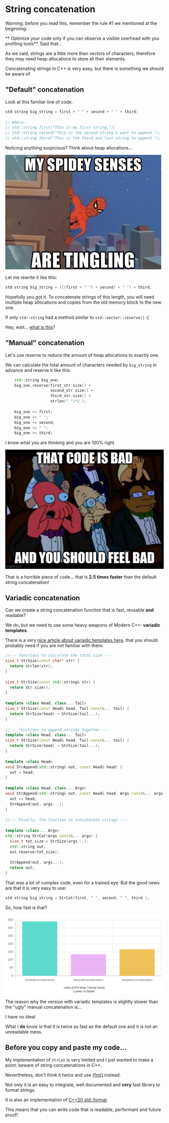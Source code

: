 # String concatenation

Warning: before you read this, remember the rule #1 we mentioned at the beginning.

** Optimize your code only if you can observe a visible overhead 
with you profiling tools**. Said that...

As we said, strings are a little more than vectors of characters, therefore
they may need heap allocations to store all their elements.

Concatenating strings in C++ is very easy, but there is something we should
be aware of.

## "Default" concatenation

Look at this familiar line of code. 

```C++
std:string big_string = first + " " + second + " " + third;

// Where...
// std::string first("This is my first string.");
// std::string second("This is the second string I want to append.");
// std::string third("This is the third and last string to append."); 
```

Noticing anything suspicious? Think about heap allocations...

![](img/spider_senses.png)

Let me rewrite it like this:

```C++
std:string big_string = (((first + " ") + second) + " ") + third;
```

Hopefully you got it. To concatenate strings of this length, you will 
need multiple heap allocations and copies from the old memory block to the new one.

If only `std::string` had a method similar to `std::vector::reserve()` :(

Hey, wait... [what is this](https://en.cppreference.com/w/cpp/string/basic_string/reserve)?


## "Manual" concatenation

Let's use reserve to reduce the amount of heap allocations to exactly one.

We can calculate the total amount of characters needed by `big_string` in
advance and reserve it like this:

```C++
    std::string big_one;
    big_one.reserve(first_str.size() + 
                    second_str.size() + 
                    third_str.size() + 
                    strlen(" ")*2 );

    big_one += first;
    big_one += " ";
    big_one += second;
    big_one += " ";
    big_one += third;
```

I know what you are thinking and you are 100% right.

![](img/feel_bad.jpg)

That is a horrible piece of code... that is **2.5 times faster** than the 
default string concatenation!

## Variadic concatenation

Can we create a string concatenation function that is fast, reusable **and** 
readable?

We do, but we need to use some heavy weapons of Modern C++: **variadic templates**.

There is a very [nice article about variadic templates here](https://arne-mertz.de/2016/11/more-variadic-templates/),
that you should probably need if you are not familiar with them.


```C++
//--- functions to calculate the total size ---
size_t StrSize(const char* str) {
  return strlen(str);
}

size_t StrSize(const std::string& str) {
  return str.size();
}

template <class Head, class... Tail>
size_t StrSize(const Head& head, Tail const&... tail) {
  return StrSize(head) + StrSize(tail...);
}

//--- functions to append strings together ---
template <class Head, class... Tail>
size_t StrSize(const Head& head, Tail const&... tail) {
  return StrSize(head) + StrSize(tail...);
}

template <class Head>
void StrAppend(std::string& out, const Head& head) {
  out = head;
}

template <class Head, class... Args>
void StrAppend(std::string& out, const Head& head, Args const&... args) {
  out += head;
  StrAppend(out, args...);
}

//--- Finally, the function to concatenate strings ---

template <class... Args> 
std::string StrCat(Args const&... args) {
  size_t tot_size = StrSize(args...);
  std::string out;
  out.reserve(tot_size);

  StrAppend(out, args...);
  return out;
}
```

That was a lot of complex code, even for a trained eye. But the good news are
that it is very easy to use:

```C++
std:string big_string = StrCat(first, " ", second, " ", third );
```

So, how fast is that?

![](img/string_concatenation.png)

The reason why the version with variadic templates is slightly slower than
the "ugly" manual concatenation is... 

I have no idea!

What I **do** know is that it is twice as fast as the default one and
it is not an unreadable mess. 

## Before you copy and paste my code...

My implementation of `StrCat` is very limited and I just wanted to make a point:
beware of string concatenations in C++.

Nevertheless, don't think it twice and use [{fmt}](https://github.com/fmtlib/fmt) instead.

Not only it is an easy to integrate, well documented and **very**
fast library to format strings.

It is also an implementation of [C++20 std::format](https://en.cppreference.com/w/cpp/utility/format).

This means that you can write code that is readable, performant and future proof! 






